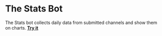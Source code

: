 # The Stats Bot
The Stats bot collects daily data from submitted channels and show them on charts.
**[Try it](https://t.me/thestats_bot)**
